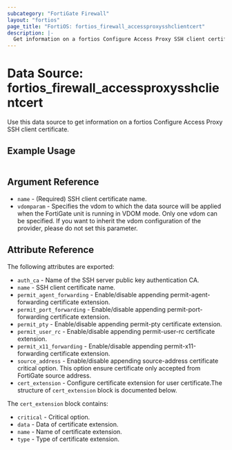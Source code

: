 ```yaml
---
subcategory: "FortiGate Firewall"
layout: "fortios"
page_title: "FortiOS: fortios_firewall_accessproxysshclientcert"
description: |-
  Get information on a fortios Configure Access Proxy SSH client certificate.
---
```


# Data Source: fortios_firewall_accessproxysshclientcert
Use this data source to get information on a fortios Configure Access Proxy SSH client certificate.


## Example Usage

```hcl

```

## Argument Reference

* `name` - (Required) SSH client certificate name.
* `vdomparam` - Specifies the vdom to which the data source will be applied when the FortiGate unit is running in VDOM mode. Only one vdom can be specified. If you want to inherit the vdom configuration of the provider, please do not set this parameter.

## Attribute Reference

The following attributes are exported:

* `auth_ca` - Name of the SSH server public key authentication CA.
* `name` - SSH client certificate name.
* `permit_agent_forwarding` - Enable/disable appending permit-agent-forwarding certificate extension.
* `permit_port_forwarding` - Enable/disable appending permit-port-forwarding certificate extension.
* `permit_pty` - Enable/disable appending permit-pty certificate extension.
* `permit_user_rc` - Enable/disable appending permit-user-rc certificate extension.
* `permit_x11_forwarding` - Enable/disable appending permit-x11-forwarding certificate extension.
* `source_address` - Enable/disable appending source-address certificate critical option. This option ensure certificate only accepted from FortiGate source address.
* `cert_extension` - Configure certificate extension for user certificate.The structure of `cert_extension` block is documented below.

The `cert_extension` block contains:

* `critical` - Critical option.
* `data` - Data of certificate extension.
* `name` - Name of certificate extension.
* `type` - Type of certificate extension.
